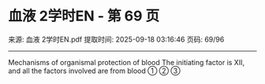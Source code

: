 # 血液 2学时EN - 第 69 页

来源: 血液 2学时EN.pdf
提取时间: 2025-09-18 03:16:46
页码: 69/96

---

Mechanisms of organismal protection of blood
The initiating factor is XII, and all the factors involved are from blood
①
②
③